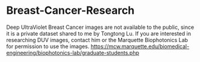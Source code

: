 # Breast-Cancer-Research
Deep UltraViolet Breast Cancer images are not available to the public, since it is a private dataset shared to me by Tongtong Lu. If you are interested in researching DUV images, contact him or the Marquette Biophotonics Lab for permission to use the images. 
https://mcw.marquette.edu/biomedical-engineering/biophotonics-lab/graduate-students.php
